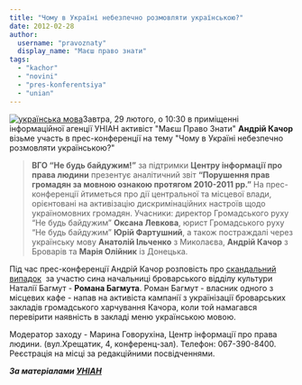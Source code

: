 ```yaml
---
title: "Чому в Україні небезпечно розмовляти українською?"
date: 2012-02-28
author: 
  username: "pravoznaty"
  display_name: "Маєш право знати"
tags: 
  - "kachor"
  - "novini"
  - "pres-konferentsiya"
  - "unian"
---
```


[![](https://mpz.brovary.org/wp-content/uploads/2012/02/1266487663_438126_e6c671e8.jpg "українська мова")](https://mpz.brovary.org/wp-content/uploads/2012/02/1266487663_438126_e6c671e8.jpg)Завтра, 29 лютого, о 10:30 в приміщенні інформаційної агенції УНІАН активіст "Маєш Право Знати" **Андрій Качор** візьме участь в прес-конференції на тему "Чому в Україні небезпечно розмовляти українською?" <!--more-->

> **ВГО “Не будь байдужим!”** за підтримки **Центру інформації про права людини** презентує аналітичний звіт **“Порушення прав громадян за мовною ознакою протягом 2010-2011 рр.”** На прес-конференції йтиметься про дії центральної та місцевої влади, орієнтовані на активізацію дискримінаційних настроїв щодо україномовних громадян. Учасники: директор Громадського руху “Не будь байдужим” **Оксана Левкова**, юрист Громадського руху “Не будь байдужим” **Юрій Фартушний**, а також постраждалі через українську мову **Анатолій Ільченко** з Миколаєва, **Андрій Качор** з Броварів та **Марія Олійник** із Донецька.

Під час прес-конференції Андрій Качор розповість про [скандальний випадок](https://blogs.pravda.com.ua/authors/yusov/4de4e8470a322/)  за участю сина начальниці броварського відділу культури Наталії Багмут - **Романа Багмута**. Роман Багмут - власник одного з місцевих кафе - напав на активіста кампанії з українізації броварських закладів громадського харчування Качора, коли той намагався перевірити наявність в закладі меню українською мовою.

Модератор заходу - Марина Говорухіна, Центр інформації про права людини. (вул.Хрещатик, 4, конференц-зал). Телефон: 067-390-8400. Реєстрація на місці за редакційними посвідченнями.

_**За матеріалами [УНІАН](https://press.unian.net/ukr/press-5276.html)**_
